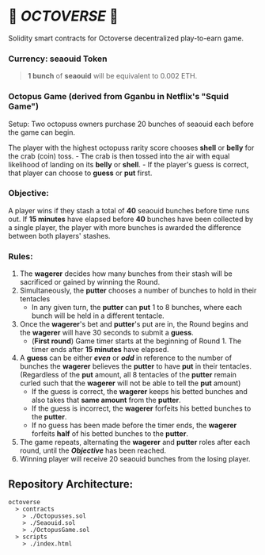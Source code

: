 # :octopus:  ***OCTOVERSE***  :octopus:
Solidity smart contracts for Octoverse decentralized play-to-earn game.

### Currency: __seaouid__ Token
> **1 bunch** of __seaouid__ will be equivalent to 0.002 ETH.

### Octopus Game (derived from Gganbu in Netflix's "Squid Game")
Setup:
   Two octopuss owners purchase 20 bunches of seaouid each before the game can begin.
    
   The player with the highest octopuss rarity score chooses **shell** or **belly** for the crab (coin) toss.
      - The crab is then tossed into the air with equal likelihood of landing on its **belly** or **shell**.
      - If the player's guess is correct, that player can choose to **guess** or **put** first.
   
### Objective:
A player wins if they stash a total of __40__ seaouid bunches before time runs out. 
If __15 minutes__ have elapsed before __40__ bunches have been collected by a single player, the player with more bunches is awarded the difference between both players' stashes.
    
### Rules:
1.  The **wagerer** decides how many bunches from their stash will be sacrificed or gained by winning the Round.
2.  Simultaneously, the **putter** chooses a number of bunches to hold in their tentacles
    - In any given turn, the **putter** can **put** 1 to 8 bunches, where each bunch will be held in a different tentacle.
3.  Once the **wagerer**'s bet and **putter**'s put are in, the Round begins and the **wagerer** will have 30 seconds to submit a **guess**.
    - (__First round__) Game timer starts at the beginning of Round 1. The timer ends after __15 minutes__ have elapsed.
4.  A **guess** can be either ***even*** or ***odd*** in reference to the number of bunches the **wagerer** believes the **putter** to have **put** in their tentacles. (Regardless of the **put** amount, all 8 tentacles of the **putter** remain curled such that the **wagerer** will not be able to tell the **put** amount)
    - If the guess is correct, the **wagerer** keeps his betted bunches and also takes that __same amount__ from the **putter**.
    - If the guess is incorrect, the **wagerer** forfeits his betted bunches to the **putter**.
    - If no guess has been made before the timer ends, the **wagerer** forfeits __half__ of his betted bunches to the **putter**.
5. The game repeats, alternating the **wagerer** and **putter** roles after each round, until the ***Objective*** has been reached.
6. Winning player will receive 20 seaouid bunches from the losing player.


## Repository Architecture:
```
octoverse
  > contracts 
    > ./Octopusses.sol
    > ./Seaouid.sol
    > ./OctopusGame.sol
  > scripts
    > ./index.html
```

